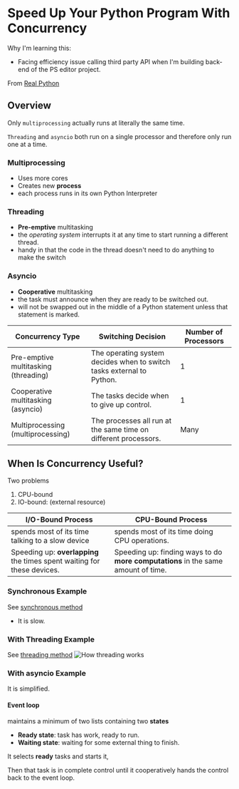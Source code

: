 # Speed Up Your Python Program With Concurrency
Why I'm learning this:
- Facing efficiency issue calling third party API when I'm building back-end of the PS editor project.

From [Real Python](https://realpython.com/python-concurrency/)

## Overview

Only `multiprocessing` actually runs at literally the same time. 
 
`Threading` and `asyncio` both run on a single processor and therefore only run one at a time. 
### Multiprocessing
- Uses more cores
- Creates new **process**
- each process runs in its own Python Interpreter

### Threading
- **Pre-emptive** multitasking
- the _operating system_ interrupts it at any time to start running a different thread.
- handy in that the code in the thread doesn't need to do anything to make the switch

### Asyncio
- **Cooperative** multitasking
- the task must announce when they are ready to be switched out.
- will not be swapped out in the middle of a Python statement unless that statement is marked.

| **Concurrency Type**                 | **Switching Decision**                                                | **Number of Processors** |
|--------------------------------------|-----------------------------------------------------------------------|--------------------------|
| Pre-emptive multitasking (threading) | The operating system decides when to switch tasks external to Python. | 1                        |
| Cooperative multitasking (asyncio)   | The tasks decide when to give up control.                             | 1                        |
| Multiprocessing (multiprocessing)    | The processes all run at the same time on different processors.       | Many                     |



## When Is Concurrency Useful?
Two problems
1. CPU-bound
2. IO-bound: (external resource)

| I/O-Bound Process                                                       | CPU-Bound Process                                                                 |
|-------------------------------------------------------------------------|-----------------------------------------------------------------------------------|
| spends most of its time talking to a slow device                        | spends most of its time doing CPU operations.                                     |
| Speeding up: **overlapping** the times spent waiting for these devices. | Speeding up: finding ways to do **more computations** in the same amount of time. |


### Synchronous Example
See [synchronous method](synchronous_method.py)
- It is slow.

### With Threading Example
See [threading method](threading_method.py)
![How threading works](https://files.realpython.com/media/Threading.3eef48da829e.png)

### With asyncio Example
It is simplified. 
#### Event loop
maintains a minimum of two lists containing two **states**
- **Ready state**: task has work, ready to run.
- **Waiting state**: waiting for some external thing to finish.

It selects **ready** tasks and starts it,

Then that task is in complete control until it cooperatively hands the control back to the event loop.